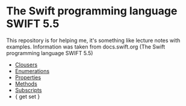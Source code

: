 # The Swift programming language SWIFT 5.5

This repository is for helping me, it's something like lecture notes with examples.
Information was taken from docs.swift.org (The Swift programming language SWIFT 5.5)

 - [Clousers](https://github.com/Ansany/LanguageTraining/blob/main/LanguageTraining/Clousers/Closures.swift)
 - [Enumerations](https://github.com/Ansany/LanguageTraining/blob/main/LanguageTraining/Enumirations/Enum.swift)
 - [Properties](https://github.com/Ansany/LanguageTraining/blob/main/LanguageTraining/Properties/Properties.swift)
 - [Methods](https://github.com/Ansany/LanguageTraining/blob/main/LanguageTraining/Methods/Methods.swift)
 - [Subscripts](https://github.com/Ansany/LanguageTraining/blob/main/LanguageTraining/Subscripts/Subsripts.swift)
 - { get set }
